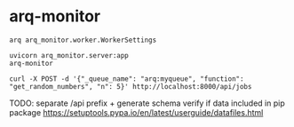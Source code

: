 # arq-monitor

```
arq arq_monitor.worker.WorkerSettings

uvicorn arq_monitor.server:app
arq-monitor
```

```
curl -X POST -d '{"_queue_name": "arq:myqueue", "function": "get_random_numbers", "n": 5}' http://localhost:8000/api/jobs
```

TODO:
    separate /api prefix + generate schema
    verify if data included in pip package
    https://setuptools.pypa.io/en/latest/userguide/datafiles.html
